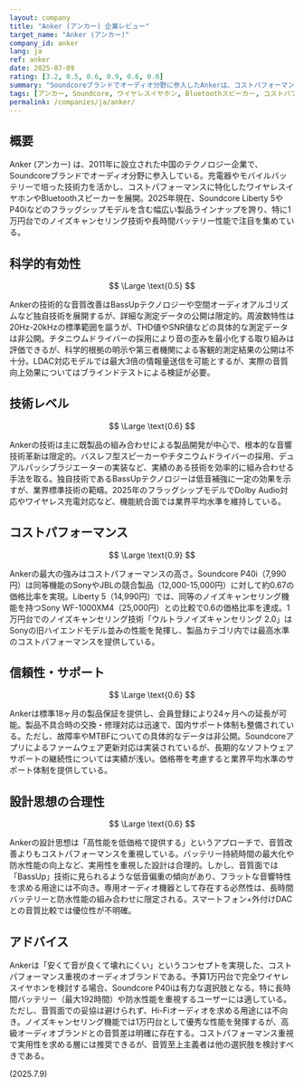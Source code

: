 ```yaml
---
layout: company
title: "Anker (アンカー) 企業レビュー"
target_name: "Anker (アンカー)"
company_id: anker
lang: ja
ref: anker
date: 2025-07-09
rating: [3.2, 0.5, 0.6, 0.9, 0.6, 0.6]
summary: "Soundcoreブランドでオーディオ分野に参入したAnkerは、コストパフォーマンスに特化したアプローチで市場シェアを拡大している。技術レベルは既製品の組み合わせが中心だが、1万円台でのノイズキャンセリング技術や長時間バッテリー性能で競合他社を上回る"
tags: [アンカー, Soundcore, ワイヤレスイヤホン, Bluetoothスピーカー, コストパフォーマンス]
permalink: /companies/ja/anker/
---
```


## 概要

Anker (アンカー) は、2011年に設立された中国のテクノロジー企業で、Soundcoreブランドでオーディオ分野に参入している。充電器やモバイルバッテリーで培った技術力を活かし、コストパフォーマンスに特化したワイヤレスイヤホンやBluetoothスピーカーを展開。2025年現在、Soundcore Liberty 5やP40iなどのフラッグシップモデルを含む幅広い製品ラインナップを誇り、特に1万円台でのノイズキャンセリング技術や長時間バッテリー性能で注目を集めている。

## 科学的有効性

$$ \Large \text{0.5} $$

Ankerの技術的な音質改善はBassUpテクノロジーや空間オーディオアルゴリズムなど独自技術を展開するが、詳細な測定データの公開は限定的。周波数特性は20Hz-20kHzの標準範囲を謳うが、THD値やSNR値などの具体的な測定データは非公開。チタニウムドライバーの採用により音の歪みを最小化する取り組みは評価できるが、科学的根拠の明示や第三者機関による客観的測定結果の公開は不十分。LDAC対応モデルでは最大3倍の情報量送信を可能とするが、実際の音質向上効果についてはブラインドテストによる検証が必要。

## 技術レベル

$$ \Large \text{0.6} $$

Ankerの技術は主に既製品の組み合わせによる製品開発が中心で、根本的な音響技術革新は限定的。バスレフ型スピーカーやチタニウムドライバーの採用、デュアルパッシブラジエーターの実装など、実績のある技術を効率的に組み合わせる手法を取る。独自技術であるBassUpテクノロジーは低音補強に一定の効果を示すが、業界標準技術の範疇。2025年のフラッグシップモデルでDolby Audio対応やワイヤレス充電対応など、機能統合面では業界平均水準を維持している。

## コストパフォーマンス

$$ \Large \text{0.9} $$

Ankerの最大の強みはコストパフォーマンスの高さ。Soundcore P40i（7,990円）は同等機能のSonyやJBLの競合製品（12,000-15,000円）に対して約0.67の価格比率を実現。Liberty 5（14,990円）では、同等のノイズキャンセリング機能を持つSony WF-1000XM4（25,000円）との比較で0.6の価格比率を達成。1万円台でのノイズキャンセリング技術「ウルトラノイズキャンセリング 2.0」はSonyの旧ハイエンドモデル並みの性能を発揮し、製品カテゴリ内では最高水準のコストパフォーマンスを提供している。

## 信頼性・サポート

$$ \Large \text{0.6} $$

Ankerは標準18ヶ月の製品保証を提供し、会員登録により24ヶ月への延長が可能。製品不具合時の交換・修理対応は迅速で、国内サポート体制も整備されている。ただし、故障率やMTBFについての具体的なデータは非公開。Soundcoreアプリによるファームウェア更新対応は実装されているが、長期的なソフトウェアサポートの継続性については実績が浅い。価格帯を考慮すると業界平均水準のサポート体制を提供している。

## 設計思想の合理性

$$ \Large \text{0.6} $$

Ankerの設計思想は「高性能を低価格で提供する」というアプローチで、音質改善よりもコストパフォーマンスを重視している。バッテリー持続時間の最大化や防水性能の向上など、実用性を重視した設計は合理的。しかし、音質面では「BassUp」技術に見られるような低音偏重の傾向があり、フラットな音響特性を求める用途には不向き。専用オーディオ機器として存在する必然性は、長時間バッテリーと防水性能の組み合わせに限定される。スマートフォン+外付けDACとの音質比較では優位性が不明確。

## アドバイス

Ankerは「安くて音が良くて壊れにくい」というコンセプトを実現した、コストパフォーマンス重視のオーディオブランドである。予算1万円台で完全ワイヤレスイヤホンを検討する場合、Soundcore P40iは有力な選択肢となる。特に長時間バッテリー（最大192時間）や防水性能を重視するユーザーには適している。ただし、音質面での妥協は避けられず、Hi-Fiオーディオを求める用途には不向き。ノイズキャンセリング機能では1万円台として優秀な性能を発揮するが、高級オーディオブランドとの音質差は明確に存在する。コストパフォーマンス重視で実用性を求める層には推奨できるが、音質至上主義者は他の選択肢を検討すべきである。

(2025.7.9)